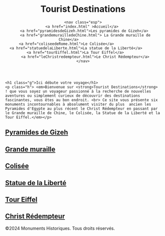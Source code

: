 <!DOCTYPE html>
<html lang="en">
<head>
  <meta charset="UTF-8">
  <meta name="viewport" content="width=device-width, initial-scale=1.0">
  <link rel="stylesheet" href="index.css">
  <title>Accueil</title>
</head>
<body>
  <header class="a">
    <h1 class="b">Tourist Destinations</h1>
    
  
  <div >

    
    <nav class="esp">
      <a href="index.html" >Accueil</a>   
      <a href="pyramidesdeGizeh.html">Les pyramides de Gizeh</a> 
      <a href="grandemurailledeChine.html"> La Grande muraille de Chine</a>             
      <a href="coliseedeRome.html">Le Colisée</a>                 
      <a href="statuedelaLiberte.html">La statue de la Liberté</a>          
      <a href="tourEiffel.html">La Tour Eiffel</a>         
      <a href="leChristredempteur.html">Le Christ Rédempteur</a>
    </nav>
    

  </div>
</header>
<main class="f">
  
    <h1 class="g">Ici débute votre voyage</h1>
    <p class="h"> <em>Bienvenue sur <strong>Tourist Destinations</strong> ! que vous soyez un voyageur passionné à la recherche de nouvelles aventures ou simplement curieux de découvrir des destinations fascinantes, vous êtes au bon endroit. <br> Ce site vous présente six monuments incontournables à absolument visiter du plus  ancien les Pyramides d'Egypte au plus récent le Christ Rédempteur en passant par le Grande muraille de Chine, le Colisée, la Statue de la Liberté et la Tour Eiffel.</em></p>

  <a href="pyramidesdeGizeh.html" class="i">
    <div class="l">
      <h2 class="k">Pyramides de Gizeh</h2>
    </div>
  </a>
    <a href="grandemurailledeChine.html" class="i">
      <div class="m">
      <h2 class="k">Grande muraille</h2>
    </div>
  </a>
  <a href="coliseedeRome.html" class="i">
    <div class="n">
      <h2 class="k">Colisée</h2>
    </div>
  </a>
  <a href="statuedelaLiberte.html" class="i">
    <div class="o">
      <h2 class="k">Statue de la Liberté</h2>
    </div>
  </a>
  <a href="tourEiffel.html" class="i">
    <div class="p">
      <h2 class="k">Tour Eiffel</h2>
    </div>
  </a>
  <a href="leChristredempteur.html" class="i">
    <div class="q">
      <h2 class="k">Christ Rédempteur</h2>
    </div>
  </a>

</main>
<footer class="s"><p > &copy;2024 Monuments Historiques. Tous droits réservés.</p></footer>

  </body>
</html>
